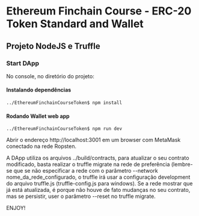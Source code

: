 # Ethereum Finchain Course - ERC-20 Token Standard and Wallet

## Projeto NodeJS e Truffle

### Start DApp
No console, no diretório do projeto:

#### Instalando dependências
`../EthereumFinchainCourseToken$ npm install`

#### Rodando Wallet web app
`../EthereumFinchainCourseToken$ npm run dev`

Abrir o endereço http://localhost:3001 em um browser com MetaMask conectado na rede Ropsten.

A DApp utiliza os arquivos ../build/contracts, para atualizar o seu contrato modificado, basta realizar o truffle migrate na rede de preferência (lembre-se que se não especificar a rede com o parâmetro --network nome_da_rede_configurado, o truffle irá usar a configuração development do arquivo truffle.js (truffle-config.js para windows). Se a rede mostrar que já está atualizada, é porque não houve de fato mudanças no seu contrato, mas se persistir, user o parâmetro --reset no truffle migrate.

ENJOY!
